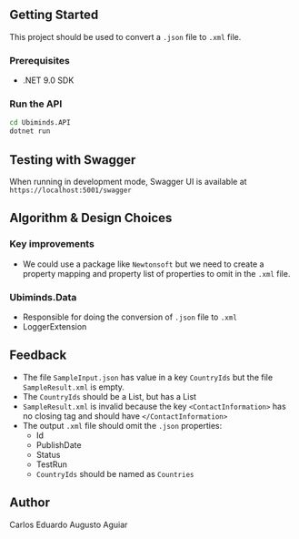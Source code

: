 ## Getting Started

This project should be used to convert a `.json` file to `.xml` file.

### Prerequisites

- .NET 9.0 SDK

### Run the API

```bash
cd Ubiminds.API
dotnet run
```

## Testing with Swagger

When running in development mode, Swagger UI is available at `https://localhost:5001/swagger`

## Algorithm & Design Choices

### Key improvements
- We could use a package like `Newtonsoft` but we need to create a property mapping and property list of properties to omit in the `.xml` file.

### Ubiminds.Data
- Responsible for doing the conversion of `.json` file to `.xml`
- LoggerExtension


## Feedback
- The file `SampleInput.json` has value in a key `CountryIds` but the file `SampleResult.xml` is empty.
- The `CountryIds` should be a List<int>, but has a List<string>
- `SampleResult.xml` is invalid because the key `<ContactInformation>` has no closing tag and should have `</ContactInformation>`
- The output `.xml` file should omit the `.json` properties:
  - Id
  - PublishDate
  - Status
  - TestRun 
  - `CountryIds` should be named as `Countries`

## Author
Carlos Eduardo Augusto Aguiar